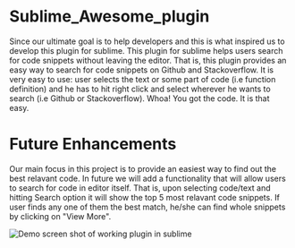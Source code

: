 # Sublime_Awesome_plugin
Since our ultimate goal is to help developers and this is what inspired us to develop this plugin for sublime. This plugin for sublime helps users search for code snippets without leaving the editor. That is, this plugin provides an easy way to search for code snippets on Github and Stackoverflow. It is very easy to use: user selects the text or some part of code (i.e function definition) and he has to hit right click and select wherever he wants  to search (i.e Github or Stackoverflow). Whoa! You got the code. It is that easy. 

# Future Enhancements
Our main focus in this project is to provide an easiest way to find out the best relavant code. In future we will add a functionality that will allow users to search for code in editor itself. That is, upon selecting code/text and hitting Search option it will show the top 5 most relavant code snippets. If user finds any one of them the best match, he/she can find whole snippets by clicking on "View More".

<img src="https://lh4.googleusercontent.com/ddiMz1bNk0-zsAoRMVcAmLjiwEocfv8te6WVi0_8WYz0-Qi16kZ_dnC2h2fU32acCJsS5FpgDRhKfIVO3S6g=w1366-h672" alt="Demo screen shot of working plugin in sublime">
